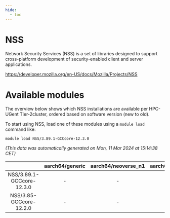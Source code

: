 ```yaml
---
hide:
  - toc
---
```


NSS
===


Network Security Services (NSS) is a set of libraries designed to support cross-platform development of security-enabled client and server applications.

https://developer.mozilla.org/en-US/docs/Mozilla/Projects/NSS
# Available modules


The overview below shows which NSS installations are available per HPC-UGent Tier-2cluster, ordered based on software version (new to old).

To start using NSS, load one of these modules using a `module load` command like:

```shell
module load NSS/3.89.1-GCCcore-12.3.0
```

*(This data was automatically generated on Mon, 11 Mar 2024 at 15:14:38 CET)*  

| |aarch64/generic|aarch64/neoverse_n1|aarch64/neoverse_v1|x86_64/generic|x86_64/amd/zen2|x86_64/amd/zen3|x86_64/intel/haswell|x86_64/intel/skylake_avx512|
| :---: | :---: | :---: | :---: | :---: | :---: | :---: | :---: | :---: |
|NSS/3.89.1-GCCcore-12.3.0|-|-|-|-|-|-|-|-|
|NSS/3.85-GCCcore-12.2.0|-|-|-|-|-|-|-|-|
